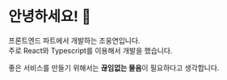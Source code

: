 # 안녕하세요! 👋

프론트엔드 파트에서 개발하는 조웅연입니다. <br />
주로 React와 Typescript를 이용해서 개발을 했습니다.

좋은 서비스를 만들기 위해서는 **끊임없는 물음**이 필요하다고 생각합니다.
